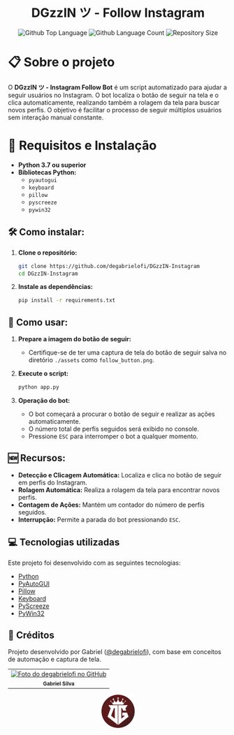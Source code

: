 <h1 align="center">DGzzIN ツ - Follow Instagram</h1>

<p align="center">
  <img alt="Github Top Language" src="https://img.shields.io/github/languages/top/degabrielofi/DGzzIN-Instagram?color=3672a4">
  <img alt="Github Language Count" src="https://img.shields.io/github/languages/count/degabrielofi/DGzzIN-Instagram?color=3672a4">
  <img alt="Repository Size" src="https://img.shields.io/github/repo-size/degabrielofi/DGzzIN-Instagram?color=3672a4">
</p>

# :clipboard: Sobre o projeto

O **DGzzIN ツ - Instagram Follow Bot** é um script automatizado para ajudar a seguir usuários no Instagram. O bot localiza o botão de seguir na tela e o clica automaticamente, realizando também a rolagem da tela para buscar novos perfis. O objetivo é facilitar o processo de seguir múltiplos usuários sem interação manual constante.

# 🔗 Requisitos e Instalação

- **Python 3.7 ou superior**
- **Bibliotecas Python:**
  - `pyautogui`
  - `keyboard`
  - `pillow`
  - `pyscreeze`
  - `pywin32`

## 🛠️ Como instalar:

1. **Clone o repositório:**

   ```bash
   git clone https://github.com/degabrielofi/DGzzIN-Instagram
   cd DGzzIN-Instagram
   ```

2. **Instale as dependências:**

   ```bash
   pip install -r requirements.txt
   ```

## 🎯 Como usar:

1. **Prepare a imagem do botão de seguir:**

   - Certifique-se de ter uma captura de tela do botão de seguir salva no diretório `./assets` como `follow_button.png`.

2. **Execute o script:**

   ```bash
   python app.py
   ```

3. **Operação do bot:**
   - O bot começará a procurar o botão de seguir e realizar as ações automaticamente.
   - O número total de perfis seguidos será exibido no console.
   - Pressione `ESC` para interromper o bot a qualquer momento.

## 🆕 Recursos:

- **Detecção e Clicagem Automática:** Localiza e clica no botão de seguir em perfis do Instagram.
- **Rolagem Automática:** Realiza a rolagem da tela para encontrar novos perfis.
- **Contagem de Ações:** Mantém um contador do número de perfis seguidos.
- **Interrupção:** Permite a parada do bot pressionando `ESC`.

## :computer: Tecnologias utilizadas

Este projeto foi desenvolvido com as seguintes tecnologias:

- [Python](https://www.python.org/)
- [PyAutoGUI](https://pyautogui.readthedocs.io/en/latest/)
- [Pillow](https://pillow.readthedocs.io/en/stable/)
- [Keyboard](https://keyboard.readthedocs.io/en/latest/)
- [PyScreeze](https://pyscreeze.readthedocs.io/en/latest/)
- [PyWin32](https://github.com/mhammond/pywin32)

## 🪪 Créditos

Projeto desenvolvido por Gabriel ([@degabrielofi](https://github.com/degabrielofi)), com base em conceitos de automação e captura de tela.

<table>
  <tr>
    <td align="center">
      <a href="#" title="defina o titulo do link">
        <img src="https://avatars.githubusercontent.com/u/92073289?v=4" width="100px;" alt="Foto do degabrielofi no GitHub"/><br>
        <sub>
          <b>Gabriel Silva</b>
        </sub>
      </a>
    </td>
  </tr>
</table>

<p align="center">
  <img src="./assets/GitHub/Icon.png" width="15%">
</p>
